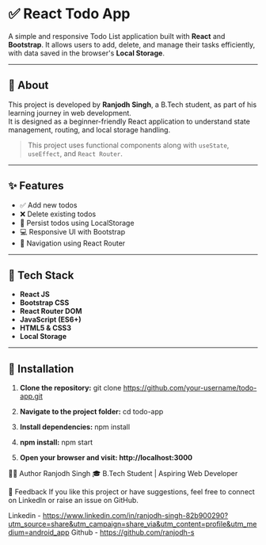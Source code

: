 # ✅ React Todo App

A simple and responsive Todo List application built with **React** and **Bootstrap**. It allows users to add, delete, and manage their tasks efficiently, with data saved in the browser's **Local Storage**.

---

## 📖 About

This project is developed by **Ranjodh Singh**, a B.Tech student, as part of his learning journey in web development.  
It is designed as a beginner-friendly React application to understand state management, routing, and local storage handling.

> This project uses functional components along with `useState`, `useEffect`, and `React Router`.

---

## ✨ Features

- ✅ Add new todos
- ❌ Delete existing todos
- 💾 Persist todos using LocalStorage
- 💻 Responsive UI with Bootstrap
- 🔁 Navigation using React Router

---

## 🧰 Tech Stack

- **React JS**
- **Bootstrap CSS**
- **React Router DOM**
- **JavaScript (ES6+)**
- **HTML5 & CSS3**
- **Local Storage**

---

## 🚀 Installation

1. **Clone the repository:**
   git clone https://github.com/your-username/todo-app.git

2. **Navigate to the project folder:**
    cd todo-app

3. **Install dependencies:**
    npm install

4. **npm install:**
    npm start

5. **Open your browser and visit: http://localhost:3000**

🙋‍♂️ Author
Ranjodh Singh
🎓 B.Tech Student | Aspiring Web Developer

💬 Feedback
If you like this project or have suggestions, feel free to connect on LinkedIn or raise an issue on GitHub.

Linkedin - https://www.linkedin.com/in/ranjodh-singh-82b900290?utm_source=share&utm_campaign=share_via&utm_content=profile&utm_medium=android_app
Github - https://github.com/ranjodh-s